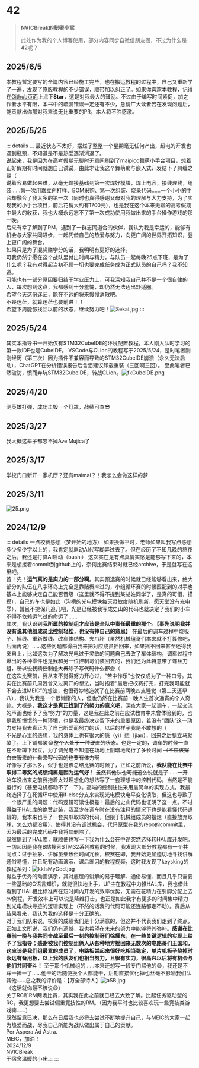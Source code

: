 # 42
> **NVICBreak的秘密小窝**
> 
> 此处作为我的个人博客使用，部分内容同步自微信朋友圈，不过为什么是**42**呢？

## 2025/6/5

本教程暂定要写的全篇内容已经施工完毕，也在搬运教程的过程中，自己又重新学了一遍，发现了原版教程的不少错误，顺带加以纠正了。如果你喜欢本教程，记得在[Github页面](https://github.com/SUT-DTS/SUT-DTS.github.io)上点下**Star**，这是对我最大的鼓励。不过由于编写时间紧促，加之作者水平有限，本书中的疏漏错误一定还有不少，恳请广大读者若在发现问题后，能贡献出你那对我来说无比重要的PR，本人将不胜感激。

## 2025/5/25

::: details ...
最近状态不太好，摆烂了整整一个星期毫无任何产出，超电的开发也遇到瓶颈，不知道是不是热爱逐渐消退了。  
说起来，我是因为在高考假期无聊时无意间刷到了maipico舞萌小手台项目，想着正好假期有时间就想自己试试，由此才让我这个舞萌痴与嵌入式开发结下了纠缠之缘（  
说着容易做起来难，从毫无焊接基础到第一次焊好模块，焊上电容，接线理线，组装……第一次用嘉立创打样、BOM采购、第一次组装、烧录代码……一个小小的手台却融合了我太多的第一次（同时也真得感谢父母对我的理解与大力支持，为了实现我的小手台项目，前后花销大约有1700元），也是我在这个本来无聊的高考假期中最大的收获，我也大概永远忘不了第一次成功使用我做出来的手台操作游戏的那一晚。  
后来有幸了解到了RM，遇到了一群志同道合的伙伴，我认为我是幸运的，能够有机会与大家共同进步，一起凭借自己的热爱与努力，向更广阔的世界开拓知识，登上更广阔的舞台。  
如果只是为了混奖赚学分的话，我明明有更好的选择。  
可我仍然宁愿在这个战队里付出时间与精力，与队员一起每晚25点下班，是为了什么呢？我有对得起当初不顾一切也要完成任务成为正式队员的自己吗？我不知道。  
可能也有一部分原因要归结于学业压力上，可我深知我自己并不是一个很自律的人，每次想到这点，我都感到十分羞愧，却仍然无法迈出舒适圈。  
希望今天这份迷茫，能在不远的将来慢慢消散吧。  
不畏迷茫，就算迷茫也要前进！！  
希望下周能够找回以前的状态，继续努力吧！![Sekai.jpg](images/SomethingJustLikeThis/Sekai.jpg)
:::

## 2025/5/24

其实本指导书一开始仅有STM32CubeIDE的环境配置教程，本人刚入队时学习的第一款IDE也是CubeIDE。
VSCode与CLion的教程写于2025/5/24，是时笔者刚刚经历（第三次）因为插件不兼容而导致的STM32CubeIDE崩溃（永久无法启动），ChatGPT在分析错误报告后含泪建议卸载重装（三回啊三回）。
至此笔者已然破防，愤而弃坑STM32CubeIDE，转战CLion。![fkCubeIDE.png](images/SomethingJustLikeThis/fkCubeIDE.png)

## 2025/4/20

测英雄打弹，成功击毁一个灯罩，战绩可查😎

## 2025/3/27

我大概这辈子都忘不掉Ave Mujica了

## 2025/3/17

学校门口新开一家机厅？还有maimai？！我怎么会做这样的梦

## 2025/3/11

![25.png](images/SomethingJustLikeThis/25.png)

## 2024/12/9

::: details 一点校赛感想（梦开始的地方）
如果换做平时，老师如果叫我写点感想多少多少字以上的，我肯定就启动AI代写糊弄过去了。但在经历了不知几晚的熬夜之后，~~我还是打算AI启动（bushi）~~ 这次实在是有点真情实感是能够写下来的，本来是想接着commit到github上的，奈何比赛结束时就已经archive，于是就写在这里吧。  
首！先！**运气真的是实力的一部分啊**。其实预选赛的时候就已经能够看出来，绝大部分的队伍在八字环岛上完全是靠赌概率过的，小组循环赛的时候匹配到的对手也基本上能够决定自己能否晋级（这里就不得不提到某胡姓同学了，是真的可惜，摸摸），自己的车也是如此（沟槽的光电模块每天灵敏度随机刷新，愿天堂没有光电😇），暂且不提保几追几吧，光是已经被我写成史山的代码也就决定了我们的小车不得不依赖运气过的命运了……  
其次，我认识到**我所属的控制组才应该是全队中责任最重的那个。【事先说明我并没有说其他组成员比控制轻松，也没有捧自己的意思】** 在最后的调车过程中烧板子、掉线、重新做线、改车体结构、夹爪坏（虽然机械组哥们本来就不打算修吧，后面再说）……这些问题都得由我来把对应成员摇回来，如果摇不回来甚至还得我亲自上，比如这次为了解决光电过于灵敏的问题自己去改了车体结构，调车过程中爆出的各种零件也是我和另一位控制哥们装回去的，我们还为此特意带了螺丝刀组，~~所以说我猜控制组大概除了写代码什么都会~~（  
在这次比赛前，我从来不觉得努力开心过，“苦中作乐”也仅仅成为了一种口号。其实在比赛前几周我曾又过离开的想法，当时抱着“最后把校赛打完，打完我可能就不会去进MEIC”的想法，也很奇妙地造就了在比赛前两晚四点睡觉（第二天还早八），我认为我是一个很懒惰的人，但也仍然在比赛前一晚人生首次通宵的个人奇迹。大概是，**我这才是真正找到了的努力的意义吧**，深夜大家一起调车，一起交流的声画也给予了我“努力”的力量，这是我在此之前在应试教育中未曾体验到的，也是我所憧憬的一种环境，也是我最终决定留下来的重要原因，若没有“团队”这一动力支持我去真正为了自己所爱而努力的话，以后的样子我是不敢想的（  
不光是心里的感想，我的身体上也有很大的感（yi）想（jian），回来之后腿立马就酸了，上下铺都酸😂~~整个人处于一种硬直的状态~~。也是一定的，调车的时候一直在不断蹲下起立，为了调光电不知道在场地上阴暗地爬行了多长时间 ~~（不应该穿白衣服来的）看来写代码的也要有体力啊~~  
好像写了那么多，似乎也是该总结比赛的时候了，正如之前所说，**我队能在比赛中取得二等奖的成绩纯属是因为运气好！** ~~虽然其他队也可能这么说就是了~~……一开始车没出来之前我抱着太过理想化的想法写了一套理想中的控制代码，当然是不能运行的（甚至电机都动不了一下）。高端的控制往往采用最简单的实现方式，我最终选择了在死循环中使用if-else分支来实现光电模块电平变化读取，但这也导致了一个很严重的问题：代码逻辑可读性极差！最后的史山代码也证明了这一点。不过得益于HAL库的绝赞封装，我至少在调车时在没有注释的情况下也是能看懂代码逻辑的。我本来也写了一套夹爪取球的代码，但限于机械组成员的摆烂（直接放弃取球，怎么劝都没用），使得其没有调试机会，代码原型在我的repo的commit里，因为最后的完成代码中我将其删除了。  
既然提到了HAL库，就顺便也写一下我为什么会在中途突然选择转HAL库开发吧。一切起因是我在B站搜索STM32系列教程的时候，我发现大部分教程都有一个共同点：过于抽象、讲解虽细致但时间冗长，校赛在即，我开始更加迫切地寻找讲解通俗易懂，并且配有动画演示、课后练习的教程视频，这时我发现了keysking的教程系列：![kkIsMyGod.jpg](images/SomethingJustLikeThis/kkIsMyGod.jpg)  
得益于优秀的动画演示，其对底层的讲解的易于理解、通俗易懂、而且几乎只需要一些基础的C语言知识，就能很快地上手，UP主在教程中力推HAL库，我也借此看到了HAL相比标准库在短时间内开发的效率优势，无需在花精力在引脚分配上去cv例程，开发效率上可以说是降维打击，也正是如此我才有更多的时间集中精力到光电模块寻迹的逻辑实现上（不然的话我的代码可能还连路都走不动）。赛后从结果看来，我认为我的选择是十分正确的。  
对于我们队来说，校赛的成绩我们是十分满意的，但这并不代表我们走到了终点，正如上文所说，我们仍有遗憾，我也希望在未来的努力中能够将其弥补。**感谢在比赛前一晚与我共同奋战至最后一刻的控制哥们徐耀东，在一些关键逻辑的实现上给予了我指导；感谢被我们控制组俩人从各种地方摇回来无数次的电路哥们王国和，这应该是我们组最累的成员了，电路板尝起来很好吃相当稳定，单片机板子烧掉时永远有备用板，以上我的队友们也相当努力，且很有实力，很高兴以后将有机会与他们共同奋斗！** 至于那个机械组的……本来还想写一段专门骂他的😅，我还是不踩一捧一了……他干的活随便换个人都能干，后期直接优化掉也丝毫不影响我们队其他……总之我的评价是：【万全部诗人】![aSB.jpg](images/SomethingJustLikeThis/aSB.jpg)  
（这话就你最不该说😅）  
关于RC和RM两场比赛，其实我在此之前就已经去大致了解。比起任务驱动型的RC，我更想要去尝试偏重竞技性的RM。（因为我平时也比较喜欢玩一些竞技类游戏嘛……）  
既然留意已决，那么在日后我也必将去尝试不断地提升自己，与MEIC的大家一起为热爱而战，尽我自己所能为战队做出属于自己的贡献。  
Per Aspera Ad Astra.  
MEIC，加油！  
2024/12/9  
NVICBreak  
于宿舍温暖的小床上
:::